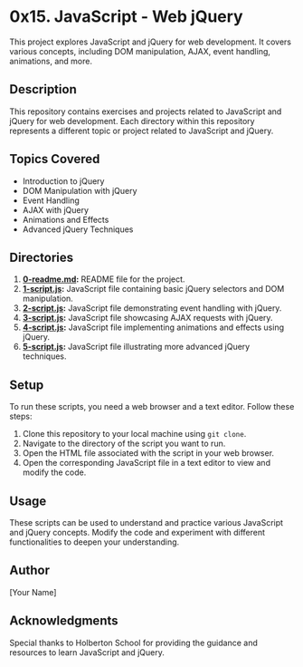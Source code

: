 # 0x15. JavaScript - Web jQuery

This project explores JavaScript and jQuery for web development. It covers various concepts, including DOM manipulation, AJAX, event handling, animations, and more.

## Description

This repository contains exercises and projects related to JavaScript and jQuery for web development. Each directory within this repository represents a different topic or project related to JavaScript and jQuery.

## Topics Covered

- Introduction to jQuery
- DOM Manipulation with jQuery
- Event Handling
- AJAX with jQuery
- Animations and Effects
- Advanced jQuery Techniques

## Directories

1. **[0-readme.md](./0-readme.md):** README file for the project.
2. **[1-script.js](./1-script.js):** JavaScript file containing basic jQuery selectors and DOM manipulation.
3. **[2-script.js](./2-script.js):** JavaScript file demonstrating event handling with jQuery.
4. **[3-script.js](./3-script.js):** JavaScript file showcasing AJAX requests with jQuery.
5. **[4-script.js](./4-script.js):** JavaScript file implementing animations and effects using jQuery.
6. **[5-script.js](./5-script.js):** JavaScript file illustrating more advanced jQuery techniques.

## Setup

To run these scripts, you need a web browser and a text editor. Follow these steps:

1. Clone this repository to your local machine using `git clone`.
2. Navigate to the directory of the script you want to run.
3. Open the HTML file associated with the script in your web browser.
4. Open the corresponding JavaScript file in a text editor to view and modify the code.

## Usage

These scripts can be used to understand and practice various JavaScript and jQuery concepts. Modify the code and experiment with different functionalities to deepen your understanding.

## Author

[Your Name]

## Acknowledgments

Special thanks to Holberton School for providing the guidance and resources to learn JavaScript and jQuery.

